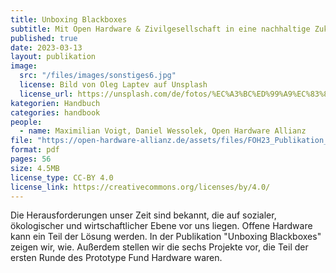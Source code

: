 ```yaml
---
title: Unboxing Blackboxes
subtitle: Mit Open Hardware & Zivilgesellschaft in eine nachhaltige Zukunft
published: true
date: 2023-03-13
layout: publikation
image:
  src: "/files/images/sonstiges6.jpg"
  license: Bild von Oleg Laptev auf Unsplash
  license_url: https://unsplash.com/de/fotos/%EC%A3%BC%ED%99%A9%EC%83%89-%EB%B2%BD%EC%97%90-%EC%A3%BC%ED%99%A9%EC%83%89-%ED%99%95%EC%84%B1%EA%B8%B0-QRKJwE6yfJo
kategorien: Handbuch
categories: handbook
people:
  - name: Maximilian Voigt, Daniel Wessolek, Open Hardware Allianz
file: "https://open-hardware-allianz.de/assets/files/FOH23_Publikation_2023_WEB.pdf"
format: pdf
pages: 56
size: 4.5MB
license_type: CC-BY 4.0
license_link: https://creativecommons.org/licenses/by/4.0/
---
```


Die Herausforderungen unser Zeit sind bekannt, die auf sozialer, ökologischer und wirtschaftlicher Ebene vor uns liegen. Offene Hardware kann ein Teil der Lösung werden. In der Publikation "Unboxing Blackboxes" zeigen wir, wie. Außerdem stellen wir die sechs Projekte vor, die Teil der ersten Runde des Prototype Fund Hardware waren. 